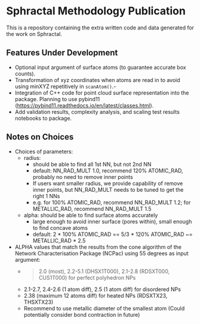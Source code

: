 # Sphractal Methodology Publication 

This is a repository containing the extra written code and data generated for the work on Sphractal. 

## Features Under Development
- Optional input argument of surface atoms (to guarantee accurate box counts).
- Transformation of xyz coordinates when atoms are read in to avoid using minXYZ repetitively in `scanAtom()`.-
- Integration of C++ code for point cloud surface representation into the package. Planning to use pybind11 (https://pybind11.readthedocs.io/en/latest/classes.html).
- Add validation results, complexity analysis, and scaling test results notebooks to package.

## Notes on Choices  
- Choices of parameters:
    - radius:
        - should be able to find all 1st NN, but not 2nd NN
        - default: NN_RAD_MULT 1.0, recommend 120% ATOMIC_RAD, probably no need to remove inner points
        - If users want smaller radius, we provide capability of remove inner points, but NN_RAD_MULT needs to be tuned to get the right 1 NNs
        - e.g. for 100% ATOMIC_RAD, recommend NN_RAD_MULT 1.2; for METALLIC_RAD, recommend NN_RAD_MULT 1.5
    - alpha: should be able to find surface atoms accurately
        - large enough to avoid inner surface (pores within), small enough to find concave atoms
        - default: 2 * 100% ATOMIC_RAD == 5/3 * 120% ATOMIC_RAD ~= METALLIC_RAD * 2.5
- ALPHA values that match the results from the cone algorithm of the Network Characterisation Package (NCPac) using 55 degrees as input argument:
    - > 2.0 (most), 2.2-5.1 (DHSX1T000), 2.1-2.8 (RDSXT000, CUS1T000) for perfect polyhedron NPs
    - 2.1-2.7, 2.4-2.6 (1 atom diff), 2.5 (1 atom diff) for disordered NPs
    - 2.38 (maximum 12 atoms diff) for heated NPs (RDSXTX23, THSXTX23)
    - Recommend to use metallic diameter of the smallest atom (Could potentially consider bond contraction in future)

